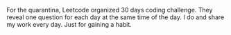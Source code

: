 For the quarantina, Leetcode organized 30 days coding challenge. They reveal one question for each day at the same time of the day. I do and share my work every day. Just for gaining a habit.